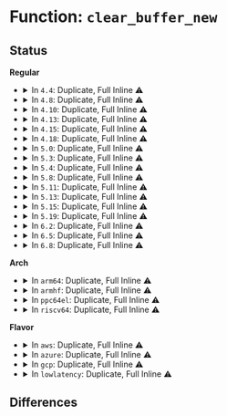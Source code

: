 # Function: <code>clear_buffer_new</code>

## Status
<b>Regular</b>
<ul>
<li>
<details>
<summary>In <code>4.4</code>: Duplicate, Full Inline ⚠️</summary>

**Collision:** Static Duplication

**Inline:** Full

**Transformation:** False

**Instances:**

```
In fs/buffer.c (ffffffff8124322a)
Location: include/linux/buffer_head.h:123
Inline: True
Inline callers:
  - fs/buffer.c:__block_write_begin
  - fs/buffer.c:__block_write_begin
```
```
In fs/ext4/balloc.c (ffffffff8128f4ce)
Location: include/linux/buffer_head.h:123
Inline: True
```
```
In fs/ext4/inode.c (ffffffff81297756)
Location: include/linux/buffer_head.h:123
Inline: True
Inline callers:
  - fs/ext4/inode.c:ext4_block_write_begin
  - fs/ext4/inode.c:ext4_block_write_begin
  - fs/ext4/inode.c:ext4_journalled_write_end
```
```
In fs/ext4/page-io.c (ffffffff812a00ee)
Location: include/linux/buffer_head.h:123
Inline: True
Inline callers:
  - fs/ext4/page-io.c:ext4_bio_write_page
```
```
In fs/jbd2/transaction.c (ffffffff812e9277)
Location: include/linux/buffer_head.h:123
Inline: True
Inline callers:
  - fs/jbd2/transaction.c:jbd2_journal_invalidatepage
```
```
In fs/jbd2/commit.c (ffffffff812eb12d)
Location: include/linux/buffer_head.h:123
Inline: True
Inline callers:
  - fs/jbd2/commit.c:jbd2_journal_commit_transaction
```
</details>
</li>
<li>
<details>
<summary>In <code>4.8</code>: Duplicate, Full Inline ⚠️</summary>

**Collision:** Static Duplication

**Inline:** Full

**Transformation:** False

**Instances:**

```
In fs/buffer.c (ffffffff8126de2a)
Location: include/linux/buffer_head.h:123
Inline: True
Inline callers:
  - fs/buffer.c:__block_write_begin_int
  - fs/buffer.c:__block_write_begin_int
  - fs/buffer.c:__block_write_full_page
```
```
In fs/ext4/balloc.c (ffffffff812bc9de)
Location: include/linux/buffer_head.h:123
Inline: True
```
```
In fs/ext4/inode.c (ffffffff812cca13)
Location: include/linux/buffer_head.h:123
Inline: True
Inline callers:
  - fs/ext4/inode.c:ext4_journalled_write_end
  - fs/ext4/inode.c:ext4_block_write_begin
  - fs/ext4/inode.c:ext4_block_write_begin
```
```
In fs/ext4/page-io.c (ffffffff812cea7d)
Location: include/linux/buffer_head.h:123
Inline: True
Inline callers:
  - fs/ext4/page-io.c:ext4_bio_write_page
```
```
In fs/jbd2/transaction.c (ffffffff81316e67)
Location: include/linux/buffer_head.h:123
Inline: True
Inline callers:
  - fs/jbd2/transaction.c:jbd2_journal_invalidatepage
```
```
In fs/jbd2/commit.c (ffffffff81318b87)
Location: include/linux/buffer_head.h:123
Inline: True
Inline callers:
  - fs/jbd2/commit.c:jbd2_journal_commit_transaction
```
</details>
</li>
<li>
<details>
<summary>In <code>4.10</code>: Duplicate, Full Inline ⚠️</summary>

**Collision:** Static Duplication

**Inline:** Full

**Transformation:** False

**Instances:**

```
In fs/buffer.c (ffffffff81281050)
Location: include/linux/buffer_head.h:123
Inline: True
Inline callers:
  - fs/buffer.c:__block_write_begin_int
  - fs/buffer.c:__block_write_begin_int
  - fs/buffer.c:__block_write_full_page
```
```
In fs/ext4/balloc.c (ffffffff812d202e)
Location: include/linux/buffer_head.h:123
Inline: True
```
```
In fs/ext4/inode.c (ffffffff812dab43)
Location: include/linux/buffer_head.h:123
Inline: True
Inline callers:
  - fs/ext4/inode.c:ext4_journalled_zero_new_buffers
  - fs/ext4/inode.c:ext4_block_write_begin
  - fs/ext4/inode.c:ext4_block_write_begin
```
```
In fs/ext4/page-io.c (ffffffff812e4873)
Location: include/linux/buffer_head.h:123
Inline: True
Inline callers:
  - fs/ext4/page-io.c:ext4_bio_write_page
```
```
In fs/jbd2/transaction.c (ffffffff8132ce5b)
Location: include/linux/buffer_head.h:123
Inline: True
Inline callers:
  - fs/jbd2/transaction.c:jbd2_journal_invalidatepage
```
```
In fs/jbd2/commit.c (ffffffff8132eb7e)
Location: include/linux/buffer_head.h:123
Inline: True
Inline callers:
  - fs/jbd2/commit.c:jbd2_journal_commit_transaction
```
</details>
</li>
<li>
<details>
<summary>In <code>4.13</code>: Duplicate, Full Inline ⚠️</summary>

**Collision:** Static Duplication

**Inline:** Full

**Transformation:** False

**Instances:**

```
In fs/buffer.c (ffffffff8128e93c)
Location: include/linux/buffer_head.h:123
Inline: True
Inline callers:
  - fs/buffer.c:__block_write_begin_int
  - fs/buffer.c:__block_write_begin_int
  - fs/buffer.c:__block_write_full_page
```
```
In fs/ext4/balloc.c (ffffffff812e369f)
Location: include/linux/buffer_head.h:123
Inline: True
```
```
In fs/ext4/inode.c (ffffffff812fe970)
Location: include/linux/buffer_head.h:123
Inline: True
Inline callers:
  - fs/ext4/inode.c:ext4_journalled_zero_new_buffers
  - fs/ext4/inode.c:ext4_block_write_begin
  - fs/ext4/inode.c:ext4_block_write_begin
```
```
In fs/ext4/page-io.c (ffffffff8131e5a0)
Location: include/linux/buffer_head.h:123
Inline: True
Inline callers:
  - fs/ext4/page-io.c:ext4_bio_write_page
```
```
In fs/jbd2/transaction.c (ffffffff81342024)
Location: include/linux/buffer_head.h:123
Inline: True
Inline callers:
  - fs/jbd2/transaction.c:jbd2_journal_invalidatepage
```
```
In fs/jbd2/commit.c (ffffffff81343b72)
Location: include/linux/buffer_head.h:123
Inline: True
Inline callers:
  - fs/jbd2/commit.c:jbd2_journal_commit_transaction
```
</details>
</li>
<li>
<details>
<summary>In <code>4.15</code>: Duplicate, Full Inline ⚠️</summary>

**Collision:** Static Duplication

**Inline:** Full

**Transformation:** False

**Instances:**

```
In fs/buffer.c (ffffffff812b1515)
Location: include/linux/buffer_head.h:124
Inline: True
Inline callers:
  - fs/buffer.c:__block_write_begin_int
  - fs/buffer.c:__block_write_begin_int
  - fs/buffer.c:__block_write_full_page
```
```
In fs/ext4/balloc.c (ffffffff8130808f)
Location: include/linux/buffer_head.h:124
Inline: True
```
```
In fs/ext4/inode.c (ffffffff81323135)
Location: include/linux/buffer_head.h:124
Inline: True
Inline callers:
  - fs/ext4/inode.c:ext4_journalled_zero_new_buffers
  - fs/ext4/inode.c:ext4_block_write_begin
  - fs/ext4/inode.c:ext4_block_write_begin
```
```
In fs/ext4/page-io.c (ffffffff81342be9)
Location: include/linux/buffer_head.h:124
Inline: True
Inline callers:
  - fs/ext4/page-io.c:ext4_bio_write_page
```
```
In fs/jbd2/transaction.c (ffffffff81366654)
Location: include/linux/buffer_head.h:124
Inline: True
Inline callers:
  - fs/jbd2/transaction.c:jbd2_journal_invalidatepage
```
```
In fs/jbd2/commit.c (ffffffff813681c5)
Location: include/linux/buffer_head.h:124
Inline: True
Inline callers:
  - fs/jbd2/commit.c:jbd2_journal_commit_transaction
```
</details>
</li>
<li>
<details>
<summary>In <code>4.18</code>: Duplicate, Full Inline ⚠️</summary>

**Collision:** Static Duplication

**Inline:** Full

**Transformation:** False

**Instances:**

```
In fs/buffer.c (ffffffff812d936e)
Location: include/linux/buffer_head.h:127
Inline: True
Inline callers:
  - fs/buffer.c:__block_write_begin_int
  - fs/buffer.c:__block_write_begin_int
  - fs/buffer.c:__block_write_full_page
```
```
In fs/ext4/balloc.c (ffffffff81335f76)
Location: include/linux/buffer_head.h:127
Inline: True
```
```
In fs/ext4/inode.c (ffffffff81350f62)
Location: include/linux/buffer_head.h:127
Inline: True
Inline callers:
  - fs/ext4/inode.c:ext4_journalled_zero_new_buffers
  - fs/ext4/inode.c:ext4_block_write_begin
  - fs/ext4/inode.c:ext4_block_write_begin
```
```
In fs/ext4/page-io.c (ffffffff81370931)
Location: include/linux/buffer_head.h:127
Inline: True
Inline callers:
  - fs/ext4/page-io.c:ext4_bio_write_page
```
```
In fs/jbd2/transaction.c (ffffffff81394dbb)
Location: include/linux/buffer_head.h:127
Inline: True
Inline callers:
  - fs/jbd2/transaction.c:jbd2_journal_invalidatepage
```
```
In fs/jbd2/commit.c (ffffffff813969f8)
Location: include/linux/buffer_head.h:127
Inline: True
Inline callers:
  - fs/jbd2/commit.c:jbd2_journal_commit_transaction
```
</details>
</li>
<li>
<details>
<summary>In <code>5.0</code>: Duplicate, Full Inline ⚠️</summary>

**Collision:** Static Duplication

**Inline:** Full

**Transformation:** False

**Instances:**

```
In fs/buffer.c (ffffffff812ee83e)
Location: include/linux/buffer_head.h:127
Inline: True
Inline callers:
  - fs/buffer.c:__block_write_begin_int
  - fs/buffer.c:__block_write_begin_int
  - fs/buffer.c:__block_write_full_page
```
```
In fs/ext4/balloc.c (ffffffff8134d1f6)
Location: include/linux/buffer_head.h:127
Inline: True
```
```
In fs/ext4/inode.c (ffffffff81368fb2)
Location: include/linux/buffer_head.h:127
Inline: True
Inline callers:
  - fs/ext4/inode.c:ext4_journalled_zero_new_buffers
  - fs/ext4/inode.c:ext4_block_write_begin
  - fs/ext4/inode.c:ext4_block_write_begin
```
```
In fs/ext4/page-io.c (ffffffff81388dba)
Location: include/linux/buffer_head.h:127
Inline: True
Inline callers:
  - fs/ext4/page-io.c:ext4_bio_write_page
```
```
In fs/jbd2/transaction.c (ffffffff813adb2b)
Location: include/linux/buffer_head.h:127
Inline: True
Inline callers:
  - fs/jbd2/transaction.c:jbd2_journal_invalidatepage
```
```
In fs/jbd2/commit.c (ffffffff813af761)
Location: include/linux/buffer_head.h:127
Inline: True
Inline callers:
  - fs/jbd2/commit.c:jbd2_journal_commit_transaction
```
</details>
</li>
<li>
<details>
<summary>In <code>5.3</code>: Duplicate, Full Inline ⚠️</summary>

**Collision:** Static Duplication

**Inline:** Full

**Transformation:** False

**Instances:**

```
In fs/buffer.c (ffffffff8131003f)
Location: include/linux/buffer_head.h:127
Inline: True
Inline callers:
  - fs/buffer.c:__block_write_begin_int
  - fs/buffer.c:__block_write_begin_int
  - fs/buffer.c:__block_write_full_page
```
```
In fs/ext4/balloc.c (ffffffff81375be2)
Location: include/linux/buffer_head.h:127
Inline: True
```
```
In fs/ext4/inode.c (ffffffff813923d9)
Location: include/linux/buffer_head.h:127
Inline: True
Inline callers:
  - fs/ext4/inode.c:ext4_journalled_zero_new_buffers
  - fs/ext4/inode.c:ext4_block_write_begin
  - fs/ext4/inode.c:ext4_block_write_begin
```
```
In fs/ext4/page-io.c (ffffffff813b2cab)
Location: include/linux/buffer_head.h:127
Inline: True
Inline callers:
  - fs/ext4/page-io.c:ext4_bio_write_page
```
```
In fs/jbd2/transaction.c (ffffffff813d7e70)
Location: include/linux/buffer_head.h:127
Inline: True
Inline callers:
  - fs/jbd2/transaction.c:jbd2_journal_invalidatepage
```
```
In fs/jbd2/commit.c (ffffffff813d9caf)
Location: include/linux/buffer_head.h:127
Inline: True
Inline callers:
  - fs/jbd2/commit.c:jbd2_journal_commit_transaction
```
</details>
</li>
<li>
<details>
<summary>In <code>5.4</code>: Duplicate, Full Inline ⚠️</summary>

**Collision:** Static Duplication

**Inline:** Full

**Transformation:** False

**Instances:**

```
In fs/buffer.c (ffffffff8132300f)
Location: include/linux/buffer_head.h:127
Inline: True
Inline callers:
  - fs/buffer.c:__block_write_begin_int
  - fs/buffer.c:__block_write_begin_int
  - fs/buffer.c:__block_write_full_page
```
```
In fs/ext4/balloc.c (ffffffff8138de52)
Location: include/linux/buffer_head.h:127
Inline: True
```
```
In fs/ext4/inode.c (ffffffff813aad69)
Location: include/linux/buffer_head.h:127
Inline: True
Inline callers:
  - fs/ext4/inode.c:ext4_journalled_zero_new_buffers
  - fs/ext4/inode.c:ext4_block_write_begin
  - fs/ext4/inode.c:ext4_block_write_begin
```
```
In fs/ext4/page-io.c (ffffffff813cbd19)
Location: include/linux/buffer_head.h:127
Inline: True
Inline callers:
  - fs/ext4/page-io.c:ext4_bio_write_page
```
```
In fs/jbd2/transaction.c (ffffffff813f1f40)
Location: include/linux/buffer_head.h:127
Inline: True
Inline callers:
  - fs/jbd2/transaction.c:jbd2_journal_invalidatepage
```
```
In fs/jbd2/commit.c (ffffffff813f3d4d)
Location: include/linux/buffer_head.h:127
Inline: True
Inline callers:
  - fs/jbd2/commit.c:jbd2_journal_commit_transaction
```
</details>
</li>
<li>
<details>
<summary>In <code>5.8</code>: Duplicate, Full Inline ⚠️</summary>

**Collision:** Static Duplication

**Inline:** Full

**Transformation:** False

**Instances:**

```
In fs/buffer.c (ffffffff8135dda1)
Location: include/linux/buffer_head.h:127
Inline: True
Inline callers:
  - fs/buffer.c:__block_write_begin_int
  - fs/buffer.c:__block_write_begin_int
  - fs/buffer.c:page_zero_new_buffers
  - fs/buffer.c:__block_write_full_page
```
```
In fs/ext4/balloc.c (ffffffff813d9352)
Location: include/linux/buffer_head.h:127
Inline: True
```
```
In fs/ext4/inode.c (ffffffff813f6bee)
Location: include/linux/buffer_head.h:127
Inline: True
Inline callers:
  - fs/ext4/inode.c:ext4_journalled_zero_new_buffers
  - fs/ext4/inode.c:ext4_block_write_begin
  - fs/ext4/inode.c:ext4_block_write_begin
```
```
In fs/ext4/page-io.c (ffffffff81418147)
Location: include/linux/buffer_head.h:127
Inline: True
Inline callers:
  - fs/ext4/page-io.c:ext4_bio_write_page
```
```
In fs/jbd2/transaction.c (ffffffff8143f270)
Location: include/linux/buffer_head.h:127
Inline: True
Inline callers:
  - fs/jbd2/transaction.c:journal_unmap_buffer
```
```
In fs/jbd2/commit.c (ffffffff8144118c)
Location: include/linux/buffer_head.h:127
Inline: True
Inline callers:
  - fs/jbd2/commit.c:jbd2_journal_commit_transaction
```
</details>
</li>
<li>
<details>
<summary>In <code>5.11</code>: Duplicate, Full Inline ⚠️</summary>

**Collision:** Static Duplication

**Inline:** Full

**Transformation:** False

**Instances:**

```
In fs/buffer.c (ffffffff8136b95f)
Location: include/linux/buffer_head.h:127
Inline: True
Inline callers:
  - fs/buffer.c:__block_write_begin_int
  - fs/buffer.c:__block_write_begin_int
  - fs/buffer.c:page_zero_new_buffers
  - fs/buffer.c:__block_write_full_page
```
```
In fs/ext4/balloc.c (ffffffff813eafe2)
Location: include/linux/buffer_head.h:127
Inline: True
```
```
In fs/ext4/inode.c (ffffffff814092df)
Location: include/linux/buffer_head.h:127
Inline: True
Inline callers:
  - fs/ext4/inode.c:ext4_journalled_zero_new_buffers
  - fs/ext4/inode.c:ext4_block_write_begin
  - fs/ext4/inode.c:ext4_block_write_begin
```
```
In fs/ext4/page-io.c (ffffffff8142bb7b)
Location: include/linux/buffer_head.h:127
Inline: True
Inline callers:
  - fs/ext4/page-io.c:ext4_bio_write_page
```
```
In fs/jbd2/transaction.c (ffffffff8145b4d0)
Location: include/linux/buffer_head.h:127
Inline: True
Inline callers:
  - fs/jbd2/transaction.c:journal_unmap_buffer
```
```
In fs/jbd2/commit.c (ffffffff8145d38d)
Location: include/linux/buffer_head.h:127
Inline: True
Inline callers:
  - fs/jbd2/commit.c:jbd2_journal_commit_transaction
```
</details>
</li>
<li>
<details>
<summary>In <code>5.13</code>: Duplicate, Full Inline ⚠️</summary>

**Collision:** Static Duplication

**Inline:** Full

**Transformation:** False

**Instances:**

```
In fs/buffer.c (ffffffff81372280)
Location: include/linux/buffer_head.h:127
Inline: True
Inline callers:
  - fs/buffer.c:__block_write_begin_int
  - fs/buffer.c:__block_write_begin_int
  - fs/buffer.c:page_zero_new_buffers
  - fs/buffer.c:__block_write_full_page
```
```
In fs/ext4/balloc.c (ffffffff813f152a)
Location: include/linux/buffer_head.h:127
Inline: True
```
```
In fs/ext4/inode.c (ffffffff8140f2af)
Location: include/linux/buffer_head.h:127
Inline: True
Inline callers:
  - fs/ext4/inode.c:ext4_journalled_zero_new_buffers
  - fs/ext4/inode.c:ext4_block_write_begin
  - fs/ext4/inode.c:ext4_block_write_begin
```
```
In fs/ext4/page-io.c (ffffffff81432844)
Location: include/linux/buffer_head.h:127
Inline: True
Inline callers:
  - fs/ext4/page-io.c:ext4_bio_write_page
```
```
In fs/jbd2/transaction.c (ffffffff81460e10)
Location: include/linux/buffer_head.h:127
Inline: True
Inline callers:
  - fs/jbd2/transaction.c:journal_unmap_buffer
```
```
In fs/jbd2/commit.c (ffffffff81462cb6)
Location: include/linux/buffer_head.h:127
Inline: True
Inline callers:
  - fs/jbd2/commit.c:jbd2_journal_commit_transaction
```
</details>
</li>
<li>
<details>
<summary>In <code>5.15</code>: Duplicate, Full Inline ⚠️</summary>

**Collision:** Static Duplication

**Inline:** Full

**Transformation:** False

**Instances:**

```
In fs/buffer.c (ffffffff813c12b7)
Location: include/linux/buffer_head.h:127
Inline: True
Inline callers:
  - fs/buffer.c:__block_write_begin_int
  - fs/buffer.c:__block_write_begin_int
  - fs/buffer.c:__block_write_full_page
```
```
In fs/ext4/balloc.c (ffffffff8144352a)
Location: include/linux/buffer_head.h:127
Inline: True
```
```
In fs/ext4/inode.c (ffffffff814622bd)
Location: include/linux/buffer_head.h:127
Inline: True
Inline callers:
  - fs/ext4/inode.c:ext4_journalled_zero_new_buffers
  - fs/ext4/inode.c:ext4_block_write_begin
  - fs/ext4/inode.c:ext4_block_write_begin
```
```
In fs/ext4/page-io.c (ffffffff81486104)
Location: include/linux/buffer_head.h:127
Inline: True
Inline callers:
  - fs/ext4/page-io.c:ext4_bio_write_page
```
```
In fs/jbd2/transaction.c (ffffffff814b62f3)
Location: include/linux/buffer_head.h:127
Inline: True
Inline callers:
  - fs/jbd2/transaction.c:journal_unmap_buffer
```
```
In fs/jbd2/commit.c (ffffffff814b81ac)
Location: include/linux/buffer_head.h:127
Inline: True
Inline callers:
  - fs/jbd2/commit.c:jbd2_journal_commit_transaction
```
</details>
</li>
<li>
<details>
<summary>In <code>5.19</code>: Duplicate, Full Inline ⚠️</summary>

**Collision:** Static Duplication

**Inline:** Full

**Transformation:** False

**Instances:**

```
In fs/buffer.c (ffffffff81447deb)
Location: include/linux/buffer_head.h:126
Inline: True
Inline callers:
  - fs/buffer.c:__block_write_begin_int
  - fs/buffer.c:__block_write_begin_int
  - fs/buffer.c:__block_write_full_page
```
```
In fs/ext4/balloc.c (ffffffff814bf358)
Location: include/linux/buffer_head.h:126
Inline: True
```
```
In fs/ext4/inode.c (ffffffff814e16ce)
Location: include/linux/buffer_head.h:126
Inline: True
Inline callers:
  - fs/ext4/inode.c:ext4_journalled_zero_new_buffers
  - fs/ext4/inode.c:ext4_block_write_begin
  - fs/ext4/inode.c:ext4_block_write_begin
```
```
In fs/ext4/page-io.c (ffffffff8150942e)
Location: include/linux/buffer_head.h:126
Inline: True
Inline callers:
  - fs/ext4/page-io.c:ext4_bio_write_page
```
```
In fs/jbd2/transaction.c (ffffffff8153fbe6)
Location: include/linux/buffer_head.h:126
Inline: True
Inline callers:
  - fs/jbd2/transaction.c:journal_unmap_buffer
```
```
In fs/jbd2/commit.c (ffffffff81541c32)
Location: include/linux/buffer_head.h:126
Inline: True
Inline callers:
  - fs/jbd2/commit.c:jbd2_journal_commit_transaction
```
</details>
</li>
<li>
<details>
<summary>In <code>6.2</code>: Duplicate, Full Inline ⚠️</summary>

**Collision:** Static Duplication

**Inline:** Full

**Transformation:** False

**Instances:**

```
In fs/buffer.c (ffffffff814d6999)
Location: include/linux/buffer_head.h:127
Inline: True
Inline callers:
  - fs/buffer.c:__block_write_begin_int
  - fs/buffer.c:__block_write_begin_int
  - fs/buffer.c:__block_write_full_page
```
```
In fs/ext4/balloc.c (ffffffff81557296)
Location: include/linux/buffer_head.h:127
Inline: True
Inline callers:
  - fs/ext4/balloc.c:ext4_wait_block_bitmap
```
```
In fs/ext4/inode.c (ffffffff8157a9de)
Location: include/linux/buffer_head.h:127
Inline: True
Inline callers:
  - fs/ext4/inode.c:ext4_journalled_zero_new_buffers
  - fs/ext4/inode.c:ext4_block_write_begin
  - fs/ext4/inode.c:ext4_block_write_begin
```
```
In fs/ext4/page-io.c (ffffffff815a3fec)
Location: include/linux/buffer_head.h:127
Inline: True
Inline callers:
  - fs/ext4/page-io.c:ext4_bio_write_page
```
```
In fs/jbd2/transaction.c (ffffffff815de756)
Location: include/linux/buffer_head.h:127
Inline: True
Inline callers:
  - fs/jbd2/transaction.c:journal_unmap_buffer
```
```
In fs/jbd2/commit.c (ffffffff815e087e)
Location: include/linux/buffer_head.h:127
Inline: True
Inline callers:
  - fs/jbd2/commit.c:jbd2_journal_commit_transaction
```
</details>
</li>
<li>
<details>
<summary>In <code>6.5</code>: Duplicate, Full Inline ⚠️</summary>

**Collision:** Static Duplication

**Inline:** Full

**Transformation:** False

**Instances:**

```
In fs/buffer.c (ffffffff8150cfac)
Location: include/linux/buffer_head.h:130
Inline: True
Inline callers:
  - fs/buffer.c:__block_write_begin_int
  - fs/buffer.c:__block_write_begin_int
  - fs/buffer.c:folio_zero_new_buffers
  - fs/buffer.c:__block_write_full_folio
```
```
In fs/ext4/balloc.c (ffffffff8158f116)
Location: include/linux/buffer_head.h:130
Inline: True
Inline callers:
  - fs/ext4/balloc.c:ext4_wait_block_bitmap
```
```
In fs/ext4/inode.c (ffffffff815b0b29)
Location: include/linux/buffer_head.h:130
Inline: True
Inline callers:
  - fs/ext4/inode.c:ext4_journalled_zero_new_buffers
  - fs/ext4/inode.c:ext4_block_write_begin
  - fs/ext4/inode.c:ext4_block_write_begin
```
```
In fs/ext4/page-io.c (ffffffff815daa3f)
Location: include/linux/buffer_head.h:130
Inline: True
Inline callers:
  - fs/ext4/page-io.c:ext4_bio_write_folio
```
```
In fs/jbd2/transaction.c (ffffffff816161ba)
Location: include/linux/buffer_head.h:130
Inline: True
Inline callers:
  - fs/jbd2/transaction.c:journal_unmap_buffer
```
```
In fs/jbd2/commit.c (ffffffff81618186)
Location: include/linux/buffer_head.h:130
Inline: True
Inline callers:
  - fs/jbd2/commit.c:jbd2_journal_commit_transaction
```
</details>
</li>
<li>
<details>
<summary>In <code>6.8</code>: Duplicate, Full Inline ⚠️</summary>

**Collision:** Static Duplication

**Inline:** Full

**Transformation:** False

**Instances:**

```
In fs/buffer.c (ffffffff8153d2b2)
Location: include/linux/buffer_head.h:128
Inline: True
Inline callers:
  - fs/buffer.c:__block_commit_write
  - fs/buffer.c:__block_write_begin_int
  - fs/buffer.c:__block_write_begin_int
  - fs/buffer.c:folio_zero_new_buffers
  - fs/buffer.c:__block_write_full_folio
```
```
In fs/ext4/balloc.c (ffffffff815c7e26)
Location: include/linux/buffer_head.h:128
Inline: True
Inline callers:
  - fs/ext4/balloc.c:ext4_wait_block_bitmap
```
```
In fs/ext4/inode.c (ffffffff815e99c9)
Location: include/linux/buffer_head.h:128
Inline: True
Inline callers:
  - fs/ext4/inode.c:ext4_journalled_zero_new_buffers
  - fs/ext4/inode.c:ext4_block_write_begin
  - fs/ext4/inode.c:ext4_block_write_begin
```
```
In fs/ext4/page-io.c (ffffffff8161324c)
Location: include/linux/buffer_head.h:128
Inline: True
Inline callers:
  - fs/ext4/page-io.c:ext4_bio_write_folio
```
```
In fs/jbd2/transaction.c (ffffffff8164efd7)
Location: include/linux/buffer_head.h:128
Inline: True
Inline callers:
  - fs/jbd2/transaction.c:journal_unmap_buffer
```
```
In fs/jbd2/commit.c (ffffffff816510c0)
Location: include/linux/buffer_head.h:128
Inline: True
Inline callers:
  - fs/jbd2/commit.c:jbd2_journal_commit_transaction
```
</details>
</li>
</ul>
<b>Arch</b>
<ul>
<li>
<details>
<summary>In <code>arm64</code>: Duplicate, Full Inline ⚠️</summary>

**Collision:** Static Duplication

**Inline:** Full

**Transformation:** False

**Instances:**

```
In fs/buffer.c (ffff8000103dc454)
Location: include/linux/buffer_head.h:127
Inline: True
Inline callers:
  - fs/buffer.c:__block_write_begin_int
  - fs/buffer.c:__block_write_begin_int
  - fs/buffer.c:__block_write_full_page
```
```
In fs/ext4/balloc.c (ffff80001045ff4c)
Location: include/linux/buffer_head.h:127
Inline: True
```
```
In fs/ext4/inode.c (ffff80001047f458)
Location: include/linux/buffer_head.h:127
Inline: True
Inline callers:
  - fs/ext4/inode.c:ext4_journalled_zero_new_buffers
  - fs/ext4/inode.c:ext4_block_write_begin
  - fs/ext4/inode.c:ext4_block_write_begin
```
```
In fs/ext4/page-io.c (ffff8000104a40f4)
Location: include/linux/buffer_head.h:127
Inline: True
Inline callers:
  - fs/ext4/page-io.c:ext4_bio_write_page
```
```
In fs/jbd2/transaction.c (ffff8000104cc448)
Location: include/linux/buffer_head.h:127
Inline: True
Inline callers:
  - fs/jbd2/transaction.c:jbd2_journal_invalidatepage
```
```
In fs/jbd2/commit.c (ffff8000104cf368)
Location: include/linux/buffer_head.h:127
Inline: True
Inline callers:
  - fs/jbd2/commit.c:jbd2_journal_commit_transaction
```
</details>
</li>
<li>
<details>
<summary>In <code>armhf</code>: Duplicate, Full Inline ⚠️</summary>

**Collision:** Static Duplication

**Inline:** Full

**Transformation:** False

**Instances:**

```
In fs/buffer.c (c05b5740)
Location: include/linux/buffer_head.h:127
Inline: True
Inline callers:
  - fs/buffer.c:__block_write_begin_int
  - fs/buffer.c:__block_write_begin_int
  - fs/buffer.c:__block_write_full_page
```
```
In fs/ext4/balloc.c (c0620760)
Location: include/linux/buffer_head.h:127
Inline: True
```
```
In fs/ext4/inode.c (c064067c)
Location: include/linux/buffer_head.h:127
Inline: True
Inline callers:
  - fs/ext4/inode.c:ext4_journalled_zero_new_buffers
  - fs/ext4/inode.c:ext4_block_write_begin
  - fs/ext4/inode.c:ext4_block_write_begin
```
```
In fs/ext4/page-io.c (c0666078)
Location: include/linux/buffer_head.h:127
Inline: True
Inline callers:
  - fs/ext4/page-io.c:ext4_bio_write_page
```
```
In fs/jbd2/transaction.c (c068fbf4)
Location: include/linux/buffer_head.h:127
Inline: True
Inline callers:
  - fs/jbd2/transaction.c:journal_unmap_buffer
```
```
In fs/jbd2/commit.c (c0692044)
Location: include/linux/buffer_head.h:127
Inline: True
Inline callers:
  - fs/jbd2/commit.c:jbd2_journal_commit_transaction
```
</details>
</li>
<li>
<details>
<summary>In <code>ppc64el</code>: Duplicate, Full Inline ⚠️</summary>

**Collision:** Static Duplication

**Inline:** Full

**Transformation:** False

**Instances:**

```
In fs/buffer.c (c0000000004e1910)
Location: include/linux/buffer_head.h:127
Inline: True
Inline callers:
  - fs/buffer.c:__block_write_begin_int
  - fs/buffer.c:__block_write_begin_int
  - fs/buffer.c:__block_write_full_page
```
```
In fs/ext4/balloc.c (c00000000057c298)
Location: include/linux/buffer_head.h:127
Inline: True
```
```
In fs/ext4/inode.c (c0000000005a31a4)
Location: include/linux/buffer_head.h:127
Inline: True
Inline callers:
  - fs/ext4/inode.c:ext4_journalled_zero_new_buffers
  - fs/ext4/inode.c:ext4_block_write_begin
  - fs/ext4/inode.c:ext4_block_write_begin
```
```
In fs/ext4/page-io.c (c0000000005d0fcc)
Location: include/linux/buffer_head.h:127
Inline: True
Inline callers:
  - fs/ext4/page-io.c:ext4_bio_write_page
```
```
In fs/jbd2/transaction.c (c000000000605820)
Location: include/linux/buffer_head.h:127
Inline: True
Inline callers:
  - fs/jbd2/transaction.c:journal_unmap_buffer
```
```
In fs/jbd2/commit.c (c00000000060803c)
Location: include/linux/buffer_head.h:127
Inline: True
Inline callers:
  - fs/jbd2/commit.c:jbd2_journal_commit_transaction
```
</details>
</li>
<li>
<details>
<summary>In <code>riscv64</code>: Duplicate, Full Inline ⚠️</summary>

**Collision:** Static Duplication

**Inline:** Full

**Transformation:** False

**Instances:**

```
In fs/buffer.c (ffffffe0002946f8)
Location: include/linux/buffer_head.h:127
Inline: True
Inline callers:
  - fs/buffer.c:__block_write_begin_int
  - fs/buffer.c:__block_write_begin_int
  - fs/buffer.c:__block_write_full_page
```
```
In fs/ext4/balloc.c (ffffffe0002ef630)
Location: include/linux/buffer_head.h:127
Inline: True
```
```
In fs/ext4/inode.c (ffffffe000308428)
Location: include/linux/buffer_head.h:127
Inline: True
Inline callers:
  - fs/ext4/inode.c:ext4_journalled_zero_new_buffers
  - fs/ext4/inode.c:ext4_block_write_begin
  - fs/ext4/inode.c:ext4_block_write_begin
```
```
In fs/ext4/page-io.c (ffffffe0003253c6)
Location: include/linux/buffer_head.h:127
Inline: True
Inline callers:
  - fs/ext4/page-io.c:ext4_bio_write_page
```
```
In fs/jbd2/transaction.c (ffffffe000344fc2)
Location: include/linux/buffer_head.h:127
Inline: True
Inline callers:
  - fs/jbd2/transaction.c:jbd2_journal_invalidatepage
```
```
In fs/jbd2/commit.c (ffffffe000346dd4)
Location: include/linux/buffer_head.h:127
Inline: True
Inline callers:
  - fs/jbd2/commit.c:jbd2_journal_commit_transaction
```
</details>
</li>
</ul>
<b>Flavor</b>
<ul>
<li>
<details>
<summary>In <code>aws</code>: Duplicate, Full Inline ⚠️</summary>

**Collision:** Static Duplication

**Inline:** Full

**Transformation:** False

**Instances:**

```
In fs/buffer.c (ffffffff8131b5ef)
Location: include/linux/buffer_head.h:127
Inline: True
Inline callers:
  - fs/buffer.c:__block_write_begin_int
  - fs/buffer.c:__block_write_begin_int
  - fs/buffer.c:__block_write_full_page
```
```
In fs/ext4/balloc.c (ffffffff81386432)
Location: include/linux/buffer_head.h:127
Inline: True
```
```
In fs/ext4/inode.c (ffffffff813a3349)
Location: include/linux/buffer_head.h:127
Inline: True
Inline callers:
  - fs/ext4/inode.c:ext4_journalled_zero_new_buffers
  - fs/ext4/inode.c:ext4_block_write_begin
  - fs/ext4/inode.c:ext4_block_write_begin
```
```
In fs/ext4/page-io.c (ffffffff813c42f9)
Location: include/linux/buffer_head.h:127
Inline: True
Inline callers:
  - fs/ext4/page-io.c:ext4_bio_write_page
```
```
In fs/jbd2/transaction.c (ffffffff813ea520)
Location: include/linux/buffer_head.h:127
Inline: True
Inline callers:
  - fs/jbd2/transaction.c:jbd2_journal_invalidatepage
```
```
In fs/jbd2/commit.c (ffffffff813ec32d)
Location: include/linux/buffer_head.h:127
Inline: True
Inline callers:
  - fs/jbd2/commit.c:jbd2_journal_commit_transaction
```
</details>
</li>
<li>
<details>
<summary>In <code>azure</code>: Duplicate, Full Inline ⚠️</summary>

**Collision:** Static Duplication

**Inline:** Full

**Transformation:** False

**Instances:**

```
In fs/buffer.c (ffffffff8130c18f)
Location: include/linux/buffer_head.h:127
Inline: True
Inline callers:
  - fs/buffer.c:__block_write_begin_int
  - fs/buffer.c:__block_write_begin_int
  - fs/buffer.c:__block_write_full_page
```
```
In fs/ext4/balloc.c (ffffffff81376ec2)
Location: include/linux/buffer_head.h:127
Inline: True
```
```
In fs/ext4/inode.c (ffffffff81393dd9)
Location: include/linux/buffer_head.h:127
Inline: True
Inline callers:
  - fs/ext4/inode.c:ext4_journalled_zero_new_buffers
  - fs/ext4/inode.c:ext4_block_write_begin
  - fs/ext4/inode.c:ext4_block_write_begin
```
```
In fs/ext4/page-io.c (ffffffff813b4d79)
Location: include/linux/buffer_head.h:127
Inline: True
Inline callers:
  - fs/ext4/page-io.c:ext4_bio_write_page
```
```
In fs/jbd2/transaction.c (ffffffff813dafa0)
Location: include/linux/buffer_head.h:127
Inline: True
Inline callers:
  - fs/jbd2/transaction.c:jbd2_journal_invalidatepage
```
```
In fs/jbd2/commit.c (ffffffff813dcdad)
Location: include/linux/buffer_head.h:127
Inline: True
Inline callers:
  - fs/jbd2/commit.c:jbd2_journal_commit_transaction
```
</details>
</li>
<li>
<details>
<summary>In <code>gcp</code>: Duplicate, Full Inline ⚠️</summary>

**Collision:** Static Duplication

**Inline:** Full

**Transformation:** False

**Instances:**

```
In fs/buffer.c (ffffffff813190bf)
Location: include/linux/buffer_head.h:127
Inline: True
Inline callers:
  - fs/buffer.c:__block_write_begin_int
  - fs/buffer.c:__block_write_begin_int
  - fs/buffer.c:__block_write_full_page
```
```
In fs/ext4/balloc.c (ffffffff81383f02)
Location: include/linux/buffer_head.h:127
Inline: True
```
```
In fs/ext4/inode.c (ffffffff813a0ba9)
Location: include/linux/buffer_head.h:127
Inline: True
Inline callers:
  - fs/ext4/inode.c:ext4_journalled_zero_new_buffers
  - fs/ext4/inode.c:ext4_block_write_begin
  - fs/ext4/inode.c:ext4_block_write_begin
```
```
In fs/ext4/page-io.c (ffffffff813c1789)
Location: include/linux/buffer_head.h:127
Inline: True
Inline callers:
  - fs/ext4/page-io.c:ext4_bio_write_page
```
```
In fs/jbd2/transaction.c (ffffffff813e78a0)
Location: include/linux/buffer_head.h:127
Inline: True
Inline callers:
  - fs/jbd2/transaction.c:jbd2_journal_invalidatepage
```
```
In fs/jbd2/commit.c (ffffffff813e96ad)
Location: include/linux/buffer_head.h:127
Inline: True
Inline callers:
  - fs/jbd2/commit.c:jbd2_journal_commit_transaction
```
</details>
</li>
<li>
<details>
<summary>In <code>lowlatency</code>: Duplicate, Full Inline ⚠️</summary>

**Collision:** Static Duplication

**Inline:** Full

**Transformation:** False

**Instances:**

```
In fs/buffer.c (ffffffff8132acfc)
Location: include/linux/buffer_head.h:127
Inline: True
Inline callers:
  - fs/buffer.c:__block_write_begin_int
  - fs/buffer.c:__block_write_begin_int
  - fs/buffer.c:__block_write_full_page
```
```
In fs/ext4/balloc.c (ffffffff81397a6d)
Location: include/linux/buffer_head.h:127
Inline: True
```
```
In fs/ext4/inode.c (ffffffff813b579d)
Location: include/linux/buffer_head.h:127
Inline: True
Inline callers:
  - fs/ext4/inode.c:ext4_journalled_zero_new_buffers
  - fs/ext4/inode.c:ext4_block_write_begin
  - fs/ext4/inode.c:ext4_block_write_begin
```
```
In fs/ext4/page-io.c (ffffffff813d68e9)
Location: include/linux/buffer_head.h:127
Inline: True
Inline callers:
  - fs/ext4/page-io.c:ext4_bio_write_page
```
```
In fs/jbd2/transaction.c (ffffffff813fd065)
Location: include/linux/buffer_head.h:127
Inline: True
Inline callers:
  - fs/jbd2/transaction.c:jbd2_journal_invalidatepage
```
```
In fs/jbd2/commit.c (ffffffff813fefa1)
Location: include/linux/buffer_head.h:127
Inline: True
Inline callers:
  - fs/jbd2/commit.c:jbd2_journal_commit_transaction
```
</details>
</li>
</ul>

## Differences
